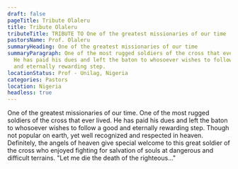 ```yaml
---
draft: false
pageTitle: Tribute Olaleru
title: Tribute Olaleru
tributeTitle: TRIBUTE TO One of the greatest missionaries of our time
pastorsName: Prof. Olaleru
summaryHeading: One of the greatest missionaries of our time
summaryParagraph: One of the most rugged soldiers of the cross that ever lived.
  He has paid his dues and left the baton to whosoever wishes to follow a good
  and eternally rewarding step.
locationStatus: Prof - Unilag, Nigeria
categories: Pastors
location: Nigeria
headless: true
---
```


One of the greatest missionaries of our time. One of the most rugged soldiers of the cross that ever lived. He has paid his dues and left the baton to whosoever wishes to follow a good and eternally rewarding step. Though not popular on earth, yet well recognized and respected in heaven. Definitely, the angels of heaven give special welcome to this great soldier of the cross who enjoyed fighting for salvation of souls at dangerous and difficult terrains. "Let me die the death of the righteous..."
